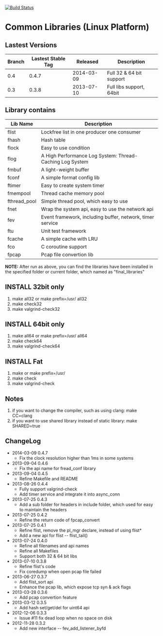 [![Build Status](https://travis-ci.org/finaldie/final_libs.svg?branch=0.4)](https://travis-ci.org/finaldie/final_libs)

Common Libraries (Linux Platform)
=========================================

## Lastest Versions
| Branch | Lastest Stable Tag |  Released  | Description                             |
---------|--------------------|------------|-----------------------------------------|
|  0.4   | 0.4.7              | 2014-03-09 | Full 32 & 64 bit support                |
|  0.3   | 0.3.8              | 2013-07-10 | Full libs support, 64bit                |


## Library contains
Lib Name | Description |
---------|-------------|
flist    | Lockfree list in one producer one consumer |
fhash    | Hash table |
flock    | Easy to use condition |
flog     | A High Performance Log System: Thread-Caching Log System |
fmbuf    | A light-weight buffer |
fconf    | A simple format config lib |
ftimer   | Easy to create system timer |
fmempool | Thread cache memory pool |
fthread_pool | Simple thread pool, which easy to use |
fnet     | Wrap the system api, easy to use the network api |
fev      | Event framework, including buffer, network, timer service |
ftu      | Unit test framework |
fcache   | A simple cache with LRU |
fco      | C coroutine support |
fpcap    | Pcap file convertion lib |

**NOTE:** After run as above, you can find the libraries have been installed in the specified folder or current folder, which named as "final_libraries"

## INSTALL 32bit only
1. make all32 or make prefix=/usr/ all32
2. make check32
3. make valgrind-check32

## INSTALL 64bit only
1. make all64 or make prefix=/usr/ all64
2. make check64
3. make valgrind-check64
    
## INSTALL Fat
1. make or make prefix=/usr/
2. make check
3. make valgrind-check

## Notes
1. if you want to change the compiler, such as using clang: make CC=clang
2. if you want to use shared library instead of static library: make SHARED=true

## ChangeLog
* 2014-03-09 0.4.7
   * Fix the clock resolution higher than 1ms in some systems
* 2013-09-04 0.4.6
   * Fix the api name for fread_conf library
* 2013-09-04 0.4.5
   * Refine Makefile and README
* 2013-08-26 0.4.4
   * Fully support valgrind-check
   * Add timer service and integrate it into async_conn
* 2013-07-25 0.4.3
   * Add a sub folder for headers in include folder, which used for easy to maintain the headers
* 2013-07-25 0.4.2
   * Refine the return code of fpcap_convert
* 2013-07-25 0.4.1
   * Refine flist, remove the pl_mgr declare, instead of using flist*
   * Add a new api for flist -- flist_tail()
* 2013-07-24 0.4.0
   * Refine all filenames and api names
   * Refine all Makefiles
   * Support both 32 & 64 bit libs
* 2013-07-10 0.3.8
   * Refine flist's code
   * Fix coredump when open pcap file failed
* 2013-06-27 0.3.7
   * Add flist_sort api
   * Enhance the pcap lib, which expose tcp syn & ack flags
* 2013-03-28 0.3.6
   * Add pcap convertion feature
* 2013-03-12 0.3.5
   * Add hash set/get/del for uint64 api
* 2012-12-06 0.3.3
   * Issue #11 fix dead loop when no space on disk
* 2012-11-28 0.3.2
   * Add new interface -- fev_add_listener_byfd
